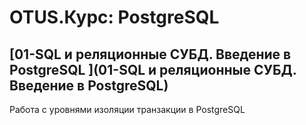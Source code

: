 # OTUS.Курс: PostgreSQL

## [01-SQL и реляционные СУБД. Введение в PostgreSQL ](01-SQL и реляционные СУБД. Введение в PostgreSQL)
Работа с уровнями изоляции транзакции в PostgreSQL
